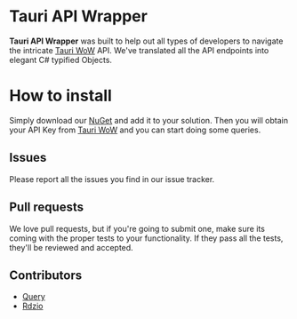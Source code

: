 # Tauri API Wrapper
 **Tauri API Wrapper** was built to help out all types of developers to navigate the intricate [Tauri WoW](https://tauriwow.com/) API. We've translated all the API endpoints into elegant C# typified Objects.

# How to install
Simply download our [NuGet](https://www.nuget.org/packages/TauriApiWrapper) and add it to your solution.
Then you will obtain your API Key from  [Tauri WoW](https://tauriwow.com/) and you can start doing some queries.

## Issues
Please report all the issues you find in our issue tracker.

## Pull requests
We love pull requests, but if you're going to submit one, make sure its coming with the proper tests to your functionality. If they pass all the tests, they'll be reviewed and accepted.

## Contributors

 - [Query](https://github.com/query-wow)
 - [Rdzio](https://github.com/Rdzio)
